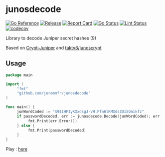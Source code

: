 # junosdecode

[![Go Reference](https://pkg.go.dev/badge/github.com/jeremmfr/junosdecode.svg)](https://pkg.go.dev/github.com/jeremmfr/junosdecode)
[![Release](https://img.shields.io/github/v/release/jeremmfr/junosdecode)](https://github.com/jeremmfr/junosdecode/releases)
[![Report Card](https://goreportcard.com/badge/github.com/jeremmfr/junosdecode)](https://goreportcard.com/report/github.com/jeremmfr/junosdecode)
[![Go Status](https://github.com/jeremmfr/junosdecode/workflows/Go%20Tests/badge.svg)](https://github.com/jeremmfr/junosdecode/actions)
[![Lint Status](https://github.com/jeremmfr/junosdecode/workflows/GolangCI-Lint/badge.svg)](https://github.com/jeremmfr/junosdecode/actions)
[![codecov](https://codecov.io/gh/jeremmfr/junosdecode/branch/master/graph/badge.svg)](https://codecov.io/gh/jeremmfr/junosdecode)

Library to decode Juniper secret hashes ($9$)

Based on [Crypt-Juniper](http://search.cpan.org/dist/Crypt-Juniper/lib/Crypt/Juniper.pm) and [taktv6/junoscrypt](https://github.com/taktv6/junoscrypt)

## Usage

```go
package main

import (
     "fmt"
     "github.com/jeremmfr/junosdecode"
)

func main() {
     junWordCoded := "$9$1HFIyKXxdsgJ-VH.Pfn6lKMXdsZUi5Qnikfz"
     if passwordDecoded, err := junosdecode.Decode(junWordCoded); err != nil {
          fmt.Print(err.Error())
     } else {
          fmt.Print(passwordDecoded)
     }
}
```

Play : [here](https://play.golang.org/p/tibSxKFM_zx)

